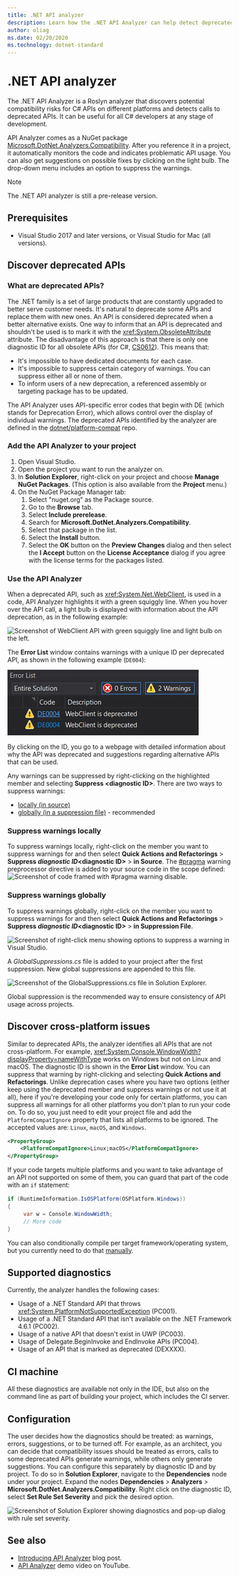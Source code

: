 ```yaml
---
title: .NET API analyzer
description: Learn how the .NET API Analyzer can help detect deprecated APIs and platform compatibility issues.
author: oliag
ms.date: 02/20/2020
ms.technology: dotnet-standard
---
```

# .NET API analyzer

The .NET API Analyzer is a Roslyn analyzer that discovers potential compatibility risks for C# APIs on different platforms and detects calls to deprecated APIs. It can be useful for all C# developers at any stage of development.

API Analyzer comes as a NuGet package [Microsoft.DotNet.Analyzers.Compatibility](https://www.nuget.org/packages/Microsoft.DotNet.Analyzers.Compatibility/). After you reference it in a project, it automatically monitors the code and indicates problematic API usage. You can also get suggestions on possible fixes by clicking on the light bulb. The drop-down menu includes an option to suppress the warnings.

> [!NOTE]
> The .NET API analyzer is still a pre-release version.

## Prerequisites

- Visual Studio 2017 and later versions, or Visual Studio for Mac (all versions).

## Discover deprecated APIs

### What are deprecated APIs?

The .NET family is a set of large products that are constantly upgraded to better serve customer needs. It's natural to deprecate some APIs and replace them with new ones. An API is considered deprecated when a better alternative exists. One way to inform that an API is deprecated and shouldn't be used is to mark it with the <xref:System.ObsoleteAttribute> attribute. The disadvantage of this approach is that there is only one diagnostic ID for all obsolete APIs (for C#, [CS0612](../../csharp/misc/cs0612.md)). This means that:

- It's impossible to have dedicated documents for each case.
- It's impossible to suppress certain category of warnings. You can suppress either all or none of them.
- To inform users of a new deprecation, a referenced assembly or targeting package has to be updated.

The API Analyzer uses API-specific error codes that begin with DE (which stands for Deprecation Error), which allows control over the display of individual warnings. The deprecated APIs identified by the analyzer are defined in the [dotnet/platform-compat](https://github.com/dotnet/platform-compat) repo.

### Add the API Analyzer to your project

1. Open Visual Studio.
2. Open the project you want to run the analyzer on.
3. In **Solution Explorer**, right-click on your project and choose **Manage NuGet Packages**. (This option is also available from the **Project** menu.)
4. On the NuGet Package Manager tab:
   1. Select "nuget.org" as the Package source.
   2. Go to the **Browse** tab.
   3. Select **Include prerelease**.
   4. Search for **Microsoft.DotNet.Analyzers.Compatibility**.
   5. Select that package in the list.
   6. Select the **Install** button.
   7. Select the **OK** button on the **Preview Changes** dialog and then select the **I Accept** button on the **License Acceptance** dialog if you agree with the license terms for the packages listed.

### Use the API Analyzer

When a deprecated API, such as <xref:System.Net.WebClient>, is used in a code, API Analyzer highlights it with a green squiggly line. When you hover over the API call, a light bulb is displayed with information about the API deprecation, as in the following example:

![Screenshot of WebClient API with green squiggly line and light bulb on the left.](media/api-analyzer/green-squiggle.jpg)

The **Error List** window contains warnings with a unique ID per deprecated API, as shown in the following example (`DE004`):

![Screenshot of the Error List window showing warning's ID and description.](media/api-analyzer/warnings-id-and-descriptions.jpg "Error List window that includes warnings.")

By clicking on the ID, you go to a webpage with detailed information about why the API was deprecated and suggestions regarding alternative APIs that can be used.

Any warnings can be suppressed by right-clicking on the highlighted member and selecting **Suppress \<diagnostic ID>**. There are two ways to suppress warnings:

- [locally (in source)](#suppress-warnings-locally)
- [globally (in a suppression file)](#suppress-warnings-globally) - recommended

### Suppress warnings locally

To suppress warnings locally, right-click on the member you want to suppress warnings for and then select **Quick Actions and Refactorings** > **Suppress *diagnostic ID*\<diagnostic ID>** > **in Source**. The [#pragma](../../csharp/language-reference/preprocessor-directives/preprocessor-pragma-warning.md) warning preprocessor directive is added to your source code in the scope defined:
![Screenshot of code framed with #pragma warning disable.](media/api-analyzer/suppress-in-source.jpg)

### Suppress warnings globally

To suppress warnings globally, right-click on the member you want to suppress warnings for and then select **Quick Actions and Refactorings** > **Suppress *diagnostic ID*\<diagnostic ID>** > **in Suppression File**.

![Screenshot of right-click menu showing options to suppress a warning in Visual Studio.](media/api-analyzer/suppress-in-sup-file.jpg)

A *GlobalSuppressions.cs* file is added to your project after the first suppression. New global suppressions are appended to this file.

![Screenshot of the GlobalSuppressions.cs file in Solution Explorer.](media/api-analyzer/suppression-file.jpg)

Global suppression is the recommended way to ensure consistency of API usage across projects.

## Discover cross-platform issues

Similar to deprecated APIs, the analyzer identifies all APIs that are not cross-platform. For example, <xref:System.Console.WindowWidth?displayProperty=nameWithType> works on Windows but not on Linux and macOS. The diagnostic ID is shown in the **Error List** window. You can suppress that warning by right-clicking and selecting **Quick Actions and Refactorings**. Unlike deprecation cases where you have two options (either keep using the deprecated member and suppress warnings or not use it at all), here if you're developing your code only for certain platforms, you can suppress all warnings for all other platforms you don't plan to run your code on. To do so, you just need to edit your project file and add the `PlatformCompatIgnore` property that lists all platforms to be ignored. The accepted values are: `Linux`, `macOS`, and `Windows`.

```xml
<PropertyGroup>
    <PlatformCompatIgnore>Linux;macOS</PlatformCompatIgnore>
</PropertyGroup>
```

If your code targets multiple platforms and you want to take advantage of an API not supported on some of them, you can guard that part of the code with an `if` statement:

```csharp
if (RuntimeInformation.IsOSPlatform(OSPlatform.Windows))
{
     var w = Console.WindowWidth;
     // More code
}
```

You can also conditionally compile per target framework/operating system, but you currently need to do that [manually](../frameworks.md#how-to-specify-a-target-framework).

## Supported diagnostics

Currently, the analyzer handles the following cases:

- Usage of a .NET Standard API that throws <xref:System.PlatformNotSupportedException> (PC001).
- Usage of a .NET Standard API that isn't available on the .NET Framework 4.6.1 (PC002).
- Usage of a native API that doesn't exist in UWP (PC003).
- Usage of Delegate.BeginInvoke and EndInvoke APIs (PC004).
- Usage of an API that is marked as deprecated (DEXXXX).

## CI machine

All these diagnostics are available not only in the IDE, but also on the command line as part of building your project, which includes the CI server.

## Configuration

The user decides how the diagnostics should be treated: as warnings, errors, suggestions, or to be turned off. For example, as an architect, you can decide that compatibility issues should be treated as errors, calls to some deprecated APIs generate warnings, while others only generate suggestions. You can configure this separately by diagnostic ID and by project. To do so in **Solution Explorer**, navigate to the **Dependencies** node under your project. Expand the nodes **Dependencies** > **Analyzers** > **Microsoft.DotNet.Analyzers.Compatibility**. Right click on the diagnostic ID, select **Set Rule Set Severity** and pick the desired option.

![Screenshot of Solution Explorer showing diagnostics and pop-up dialog with rule set severity.](media/api-analyzer/disable-notifications.jpg)

## See also

- [Introducing API Analyzer](https://devblogs.microsoft.com/dotnet/introducing-api-analyzer/) blog post.
- [API Analyzer](https://youtu.be/eeBEahYXGd0) demo video on YouTube.
